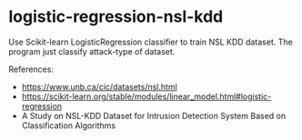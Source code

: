 # logistic-regression-nsl-kdd
Use Scikit-learn LogisticRegression classifier to train NSL KDD dataset.
The program just classify attack-type of dataset.

References:					
+ https://www.unb.ca/cic/datasets/nsl.html					
+ https://scikit-learn.org/stable/modules/linear_model.html#logistic-regression
+ A Study on NSL-KDD Dataset for Intrusion Detection System Based on Classification Algorithms
